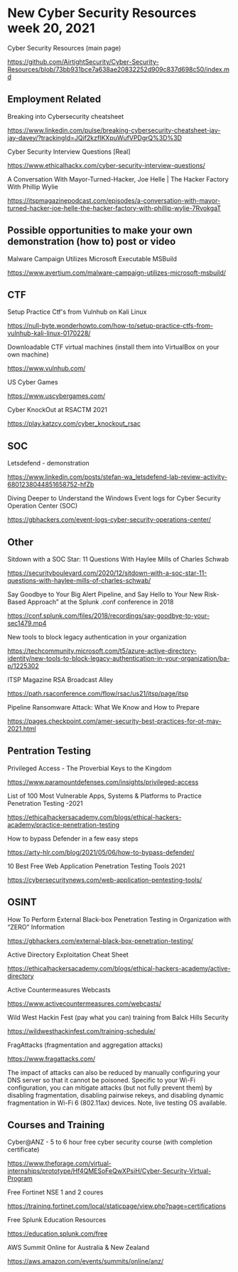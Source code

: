 # New Cyber Security Resources week 20, 2021

Cyber Security Resources (main page)

https://github.com/AirtightSecurity/Cyber-Security-Resources/blob/73bb931bce7a638ae20832252d909c837d698c50/index.md

## Employment Related

Breaking into Cybersecurity cheatsheet

https://www.linkedin.com/pulse/breaking-cybersecurity-cheatsheet-jay-jay-davey/?trackingId=JQif2kzfIKXpuWufVPDgrQ%3D%3D

Cyber Security Interview Questions [Real]

https://www.ethicalhackx.com/cyber-security-interview-questions/

A Conversation With Mayor-Turned-Hacker, Joe Helle | The Hacker Factory With Phillip Wylie

https://itspmagazinepodcast.com/episodes/a-conversation-with-mayor-turned-hacker-joe-helle-the-hacker-factory-with-phillip-wylie-7RvokgaT

## Possible opportunities to make your own demonstration (how to) post or video

Malware Campaign Utilizes Microsoft Executable MSBuild

https://www.avertium.com/malware-campaign-utilizes-microsoft-msbuild/

## CTF

Setup Practice Ctf's from Vulnhub on Kali Linux 

https://null-byte.wonderhowto.com/how-to/setup-practice-ctfs-from-vulnhub-kali-linux-0170228/

Downloadable CTF virtual machines (install them into VirtualBox on your own machine) 

https://www.vulnhub.com/

US Cyber Games

https://www.uscybergames.com/

Cyber KnockOut at RSACTM 2021

https://play.katzcy.com/cyber_knockout_rsac

## SOC

Letsdefend - demonstration

https://www.linkedin.com/posts/stefan-wa_letsdefend-lab-review-activity-6801238044851658752-hfZb

Diving Deeper to Understand the Windows Event logs for Cyber Security Operation Center (SOC)

https://gbhackers.com/event-logs-cyber-security-operations-center/

## Other

Sitdown with a SOC Star: 11 Questions With Haylee Mills of Charles Schwab

https://securityboulevard.com/2020/12/sitdown-with-a-soc-star-11-questions-with-haylee-mills-of-charles-schwab/

Say Goodbye to Your Big Alert Pipeline, and Say Hello to Your New Risk-Based Approach” at the Splunk .conf conference in 2018

https://conf.splunk.com/files/2018/recordings/say-goodbye-to-your-sec1479.mp4

New tools to block legacy authentication in your organization

https://techcommunity.microsoft.com/t5/azure-active-directory-identity/new-tools-to-block-legacy-authentication-in-your-organization/ba-p/1225302

ITSP Magazine RSA Broadcast Alley

https://path.rsaconference.com/flow/rsac/us21/itsp/page/itsp

Pipeline Ransomware Attack: What We Know and How to Prepare

https://pages.checkpoint.com/amer-security-best-practices-for-ot-may-2021.html

## Pentration Testing

Privileged Access - The Proverbial Keys to the Kingdom

https://www.paramountdefenses.com/insights/privileged-access

List of 100 Most Vulnerable Apps, Systems & Platforms to Practice Penetration Testing -2021 

https://ethicalhackersacademy.com/blogs/ethical-hackers-academy/practice-penetration-testing

How to bypass Defender in a few easy steps

https://arty-hlr.com/blog/2021/05/06/how-to-bypass-defender/

10 Best Free Web Application Penetration Testing Tools 2021

https://cybersecuritynews.com/web-application-pentesting-tools/

## OSINT

How To Perform External Black-box Penetration Testing in Organization with “ZERO” Information

https://gbhackers.com/external-black-box-penetration-testing/

Active Directory Exploitation Cheat Sheet

https://ethicalhackersacademy.com/blogs/ethical-hackers-academy/active-directory

Active Countermeasures Webcasts

https://www.activecountermeasures.com/webcasts/

Wild West Hackin Fest (pay what you can) training from Balck Hills Security

https://wildwesthackinfest.com/training-schedule/

FragAttacks (fragmentation and aggregation attacks) 

https://www.fragattacks.com/

The impact of attacks can also be reduced by manually configuring your DNS server so that it cannot be poisoned. Specific to your Wi-Fi configuration, you can mitigate attacks (but not fully prevent them) by disabling fragmentation, disabling pairwise rekeys, and disabling dynamic fragmentation in Wi-Fi 6 (802.11ax) devices. Note, live testing OS available.

## Courses and Training

Cyber@ANZ - 5 to 6 hour free cyber security course (with completion certificate)

https://www.theforage.com/virtual-internships/prototype/Hf4QMESoFeQwXPsiH/Cyber-Security-Virtual-Program

Free Fortinet NSE 1 and 2 coures

https://training.fortinet.com/local/staticpage/view.php?page=certifications

Free Splunk Education Resources

https://education.splunk.com/free

AWS Summit Online for Australia & New Zealand

https://aws.amazon.com/events/summits/online/anz/
